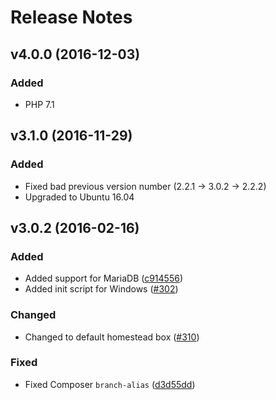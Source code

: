 # Release Notes

## v4.0.0 (2016-12-03)
### Added
- PHP 7.1

## v3.1.0 (2016-11-29)
### Added
- Fixed bad previous version number (2.2.1 -> 3.0.2 -> 2.2.2)
- Upgraded to Ubuntu 16.04

## v3.0.2 (2016-02-16)
### Added
- Added support for MariaDB ([c914556](https://git.io/vajdH))
- Added init script for Windows ([#302](https://git.io/vajdA))

### Changed
- Changed to default homestead box ([#310](https://git.io/vajF0))

### Fixed
- Fixed Composer `branch-alias` ([d3d55dd](https://git.io/vajdj))
